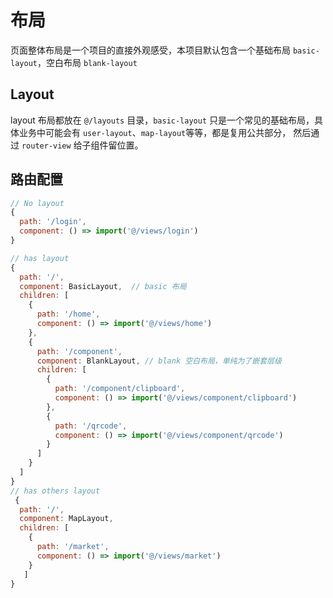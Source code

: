 # 布局
页面整体布局是一个项目的直接外观感受，本项目默认包含一个基础布局 `basic-layout`，空白布局 `blank-layout`


## Layout
layout 布局都放在 `@/layouts` 目录，`basic-layout` 只是一个常见的基础布局，具体业务中可能会有 `user-layout`、`map-layout`等等，都是复用公共部分，
然后通过 `router-view` 给子组件留位置。

## 路由配置

```javascript
// No layout
{
  path: '/login',
  component: () => import('@/views/login')
}

// has layout
{
  path: '/',
  component: BasicLayout,  // basic 布局
  children: [
    {
      path: '/home',
      component: () => import('@/views/home')
    },
    {
      path: '/component',
      component: BlankLayout, // blank 空白布局，单纯为了嵌套层级
      children: [
        {
          path: '/component/clipboard',
          component: () => import('@/views/component/clipboard')
        },
        {
          path: '/qrcode',
          component: () => import('@/views/component/qrcode')
        }
      ]
    }
  ]
}
// has others layout
 {
  path: '/',
  component: MapLayout,
  children: [
    {
      path: '/market',
      component: () => import('@/views/market')
    }
   ]
} 
```